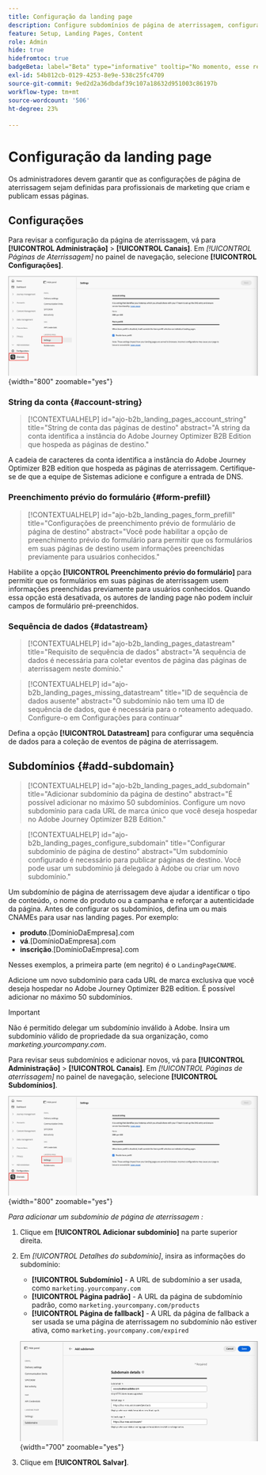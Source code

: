 ```yaml
---
title: Configuração da landing page
description: Configure subdomínios de página de aterrissagem, configurações de preenchimento prévio de formulário e sequências de dados para ativar a publicação de páginas da Web do Campaign no Journey Optimizer B2B edition.
feature: Setup, Landing Pages, Content
role: Admin
hide: true
hidefromtoc: true
badgeBeta: label="Beta" type="informative" tooltip="No momento, esse recurso está em uma versão beta limitada"
exl-id: 54b812cb-0129-4253-8e9e-538c25fc4709
source-git-commit: 9ed2d2a36dbdaf39c107a18632d951003c86197b
workflow-type: tm+mt
source-wordcount: '506'
ht-degree: 23%

---
```


# Configuração da landing page

Os administradores devem garantir que as configurações de página de aterrissagem sejam definidas para profissionais de marketing que criam e publicam essas páginas.

## Configurações

Para revisar a configuração da página de aterrissagem, vá para **[!UICONTROL Administração]** > **[!UICONTROL Canais]**. Em _[!UICONTROL Páginas de Aterrissagem]_ no painel de navegação, selecione **[!UICONTROL Configurações]**.

![Configurações da página de aterrissagem](./assets/config-landing-pages-settings.png){width="800" zoomable="yes"}

### String da conta {#account-string}

>[!CONTEXTUALHELP]
>id="ajo-b2b_landing_pages_account_string"
>title="String de conta das páginas de destino"
>abstract="A string da conta identifica a instância do Adobe Journey Optimizer B2B Edition que hospeda as páginas de destino."

A cadeia de caracteres da conta identifica a instância do Adobe Journey Optimizer B2B edition que hospeda as páginas de aterrissagem. Certifique-se de que a equipe de Sistemas adicione e configure a entrada de DNS.

### Preenchimento prévio do formulário {#form-prefill}

>[!CONTEXTUALHELP]
>id="ajo-b2b_landing_pages_form_prefill"
>title="Configurações de preenchimento prévio de formulário de página de destino"
>abstract="Você pode habilitar a opção de preenchimento prévio do formulário para permitir que os formulários em suas páginas de destino usem informações preenchidas previamente para usuários conhecidos."

Habilite a opção **[!UICONTROL Preenchimento prévio do formulário]** para permitir que os formulários em suas páginas de aterrissagem usem informações preenchidas previamente para usuários conhecidos. Quando essa opção está desativada, os autores de landing page não podem incluir campos de formulário pré-preenchidos.

### Sequência de dados {#datastream}

>[!CONTEXTUALHELP]
>id="ajo-b2b_landing_pages_datastream"
>title="Requisito de sequência de dados"
>abstract="A sequência de dados é necessária para coletar eventos de página das páginas de aterrissagem neste domínio."

>[!CONTEXTUALHELP]
>id="ajo-b2b_landing_pages_missing_datastream"
>title="ID de sequência de dados ausente"
>abstract="O subdomínio não tem uma ID de sequência de dados, que é necessária para o roteamento adequado. Configure-o em Configurações para continuar"

Defina a opção **[!UICONTROL Datastream]** para configurar uma sequência de dados para a coleção de eventos de página de aterrissagem.

## Subdomínios {#add-subdomain}

>[!CONTEXTUALHELP]
>id="ajo-b2b_landing_pages_add_subdomain"
>title="Adicionar subdomínio da página de destino"
>abstract="É possível adicionar no máximo 50 subdomínios. Configure um novo subdomínio para cada URL de marca único que você deseja hospedar no Adobe Journey Optimizer B2B Edition."

>[!CONTEXTUALHELP]
>id="ajo-b2b_landing_pages_configure_subdomain"
>title="Configurar subdomínio de página de destino"
>abstract="Um subdomínio configurado é necessário para publicar páginas de destino. Você pode usar um subdomínio já delegado à Adobe ou criar um novo subdomínio."

Um subdomínio de página de aterrissagem deve ajudar a identificar o tipo de conteúdo, o nome do produto ou a campanha e reforçar a autenticidade da página. Antes de configurar os subdomínios, defina um ou mais CNAMEs para usar nas landing pages. Por exemplo:

* **produto**.[DomínioDaEmpresa].com
* **vá**.[DomínioDaEmpresa].com
* **inscrição**.[DomínioDaEmpresa].com

Nesses exemplos, a primeira parte (em negrito) é o `LandingPageCNAME`.

Adicione um novo subdomínio para cada URL de marca exclusiva que você deseja hospedar no Adobe Journey Optimizer B2B edition. É possível adicionar no máximo 50 subdomínios.

>[!IMPORTANT]
>
>Não é permitido delegar um subdomínio inválido à Adobe. Insira um subdomínio válido de propriedade da sua organização, como _marketing.yourcompany.com_.

Para revisar seus subdomínios e adicionar novos, vá para **[!UICONTROL Administração]** > **[!UICONTROL Canais]**. Em _[!UICONTROL Páginas de aterrissagem]_ no painel de navegação, selecione **[!UICONTROL Subdomínios]**.

![Subdomínios da página de aterrissagem](./assets/config-landing-pages-settings.png){width="800" zoomable="yes"}

_Para adicionar um subdomínio de página de aterrissagem :_

1. Clique em **[!UICONTROL Adicionar subdomínio]** na parte superior direita.

1. Em _[!UICONTROL Detalhes do subdomínio]_, insira as informações do subdomínio:

   * **[!UICONTROL Subdomínio]** - A URL de subdomínio a ser usada, como `marketing.yourcompany.com`
   * **[!UICONTROL Página padrão]** - A URL da página de subdomínio padrão, como `marketing.yourcompany.com/products`
   * **[!UICONTROL Página de fallback]** - A URL da página de fallback a ser usada se uma página de aterrissagem no subdomínio não estiver ativa, como `marketing.yourcompany.com/expired`

   ![Adicionar subdomínio da página de aterrissagem](./assets/config-landing-pages-add-subdomain.png){width="700" zoomable="yes"}

1. Clique em **[!UICONTROL Salvar]**.
